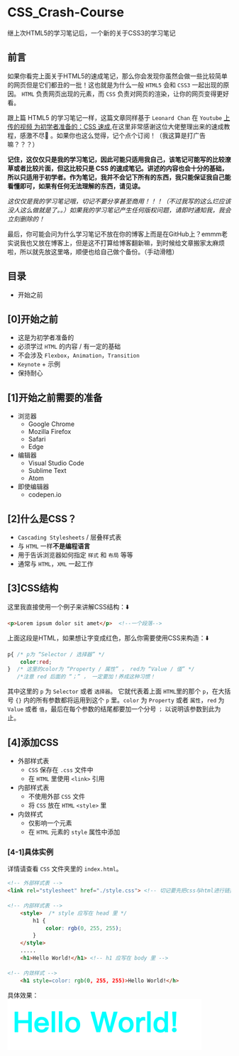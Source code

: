 # CSS_Crash-Course
继上次HTML5的学习笔记后，一个新的关于CSS3的学习笔记
## 前言
如果你看完上面关于HTML5的速成笔记，那么你会发现你虽然会做一些比较简单的网页但是它们都丑的一批！这也就是为什么一般 `HTML5` 会和 `CSS3` 一起出现的原因。  `HTML` 负责网页出现的元素，而 `CSS` 负责对网页的渲染，让你的网页变得更好看。   

跟上篇 HTML5 的学习笔记一样，这篇文章同样基于 `Leonard Chan` 在 `Youtube` [上传的视频 为初学者准备的：CSS 速成](https://www.youtube.com/watch?v=laEqXy9cjs0&t=6s),在这里非常感谢这位大佬整理出来的速成教程，感激不尽🙏 。如果你也这么觉得，记个点个订阅！（我这算是打广告嘛？？？）

**记住，这仅仅只是我的学习笔记，因此可能只适用我自己，该笔记可能写的比较潦草或者比较片面，但这比较只是 CSS 的速成笔记。讲述的内容也会十分的基础，所以只适用于初学者。作为笔记，我并不会记下所有的东西，我只能保证我自己能看懂即可，如果有任何无法理解的东西，请见谅。**

*这仅仅是我的学习笔记哦，切记不要分享甚至商用！！！（不过我写的这么烂应该没人这么做就是了。。）如果我的学习笔记产生任何版权问题，请即时通知我，我会立刻删除的！*

最后，你可能会问为什么学习笔记不放在你的博客上而是在GitHub上？emmm老实说我也又放在博客上，但是这不打算给博客翻新嘛，到时候给文章搬家太麻烦啦，所以就先放这里咯，顺便也给自己做个备份。（手动滑稽）

## 目录
- 开始之前


## [0]开始之前
- 这是为初学者准备的
- 必须学过 `HTML` 的内容 / 有一定的基础
- 不会涉及 `Flexbox`，`Animation`，`Transition`
- `Keynote` + 示例
- 保持耐心
  
## [1]开始之前需要的准备
- 浏览器
  - Google Chrome
  - Mozilla Firefox
  - Safari
  - Edge
- 编辑器
  - Visual Studio Code
  - Sublime Text
  - Atom
- 即使编辑器
  - codepen.io

## [2]什么是CSS？
- `Cascading Stylesheets` / 层叠样式表
- 与 `HTML` 一样**不是编程语言**
- 用于告诉浏览器如何指定 `样式` 和 `布局` 等等
- 通常与 `HTML`，`XML` 一起工作

## [3]CSS结构
这里我直接使用一个例子来讲解CSS结构：⬇️
```html
<p>Lorem ipsum dolor sit amet</p>  <!--一个段落-->
```
上面这段是HTML，如果想让字变成红色，那么你需要使用CSS来构造：⬇️
```css
p{ /* p为 “Selector / 选择器” */
    color:red; 
}  /* 这里的color为 “Property / 属性” ， red为 “Value / 值” */
   /*注意 red 后面的 “；” ， 一定要加！养成这种习惯！
```
其中这里的 `p` 为 `Selector` 或者 `选择器`。 它就代表着上面 `HTML`里的那个 `p`，在大括号 `{}` 内的所有参数都将运用到这个 `p` 里。`color` 为 `Property` 或者 `属性`，`red` 为 `Value` 或者 `值`，最后在每个参数的结尾都要加一个分号 `；` 以说明该参数到此为止。

## [4]添加CSS
- 外部样式表 
  - `CSS` 保存在 `.css` 文件中
  - 在 `HTML` 里使用 `<link>` 引用
- 内部样式表
  - 不使用外部 `CSS` 文件
  - 将 `CSS` 放在 `HTML` `<style>` 里
- 内敛样式
  - 仅影响一个元素
  - 在 `HTML` 元素的 `style` 属性中添加

### [4-1]具体实例
详情请查看 `CSS` 文件夹里的 `index.html`。
```html
<!-- 外部样式表 -->
<link rel="stylesheet" href="./style.css"> <!-- 切记要先把css与html进行链接！ -->

<!-- 内部样式表 -->
    <style>  /* style 应写在 head 里 */
        h1 {
            color: rgb(0, 255, 255);
        }
    </style>
    .....
    <h1>Hello World!</h1> <!-- h1 应写在 body 里 -->

<!-- 内敛样式 -->
    <h1 style=color: rgb(0, 255, 255)>Hello World!</h>
```
具体效果：   
![4-1-1](image/4-1-1.png)
